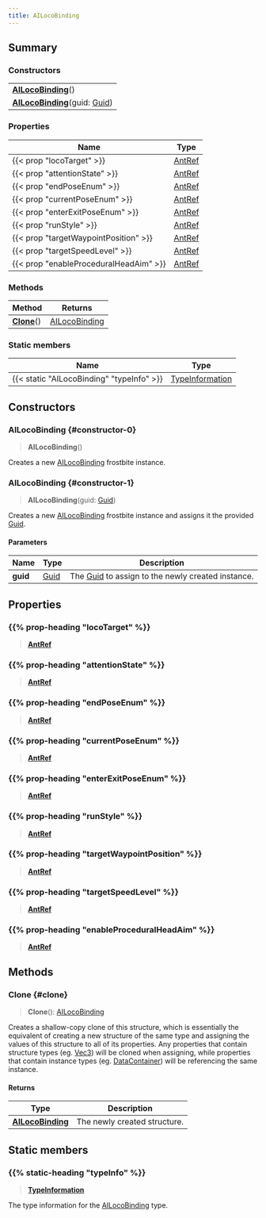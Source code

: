 ```yaml
---
title: AILocoBinding
---
```


## Summary

### Constructors

|  |
| --- |
| **[AILocoBinding](#constructor-0)**() |
| **[AILocoBinding](#constructor-1)**(guid: [Guid](/vext/ref/shared/type/guid)) |

### Properties

| Name | Type |
| ---- | ---- |
| {{< prop "locoTarget" >}} | [AntRef](/vext/ref/fb/antref) |
| {{< prop "attentionState" >}} | [AntRef](/vext/ref/fb/antref) |
| {{< prop "endPoseEnum" >}} | [AntRef](/vext/ref/fb/antref) |
| {{< prop "currentPoseEnum" >}} | [AntRef](/vext/ref/fb/antref) |
| {{< prop "enterExitPoseEnum" >}} | [AntRef](/vext/ref/fb/antref) |
| {{< prop "runStyle" >}} | [AntRef](/vext/ref/fb/antref) |
| {{< prop "targetWaypointPosition" >}} | [AntRef](/vext/ref/fb/antref) |
| {{< prop "targetSpeedLevel" >}} | [AntRef](/vext/ref/fb/antref) |
| {{< prop "enableProceduralHeadAim" >}} | [AntRef](/vext/ref/fb/antref) |

### Methods

| Method | Returns |
| ------ | ------- |
| **[Clone](#clone)**() | [AILocoBinding](/vext/ref/fb/ailocobinding) |

### Static members

| Name | Type |
| ---- | ---- |
| {{< static "AILocoBinding" "typeInfo" >}} | [TypeInformation](/vext/ref/shared/type/typeinformation) |

## Constructors

### AILocoBinding {#constructor-0}

> **AILocoBinding**()

Creates a new [AILocoBinding](/vext/ref/fb/ailocobinding) frostbite instance.

### AILocoBinding {#constructor-1}

> **AILocoBinding**(guid: [Guid](/vext/ref/shared/type/guid))

Creates a new [AILocoBinding](/vext/ref/fb/ailocobinding) frostbite instance and assigns it the provided [Guid](/vext/ref/shared/type/guid).

#### Parameters

| Name | Type | Description |
| ---- | ---- | ----------- |
| **guid** | [Guid](/vext/ref/shared/type/guid) | The [Guid](/vext/ref/shared/type/guid) to assign to the newly created instance. |

## Properties

### {{% prop-heading "locoTarget" %}}

> **[AntRef](/vext/ref/fb/antref)**

### {{% prop-heading "attentionState" %}}

> **[AntRef](/vext/ref/fb/antref)**

### {{% prop-heading "endPoseEnum" %}}

> **[AntRef](/vext/ref/fb/antref)**

### {{% prop-heading "currentPoseEnum" %}}

> **[AntRef](/vext/ref/fb/antref)**

### {{% prop-heading "enterExitPoseEnum" %}}

> **[AntRef](/vext/ref/fb/antref)**

### {{% prop-heading "runStyle" %}}

> **[AntRef](/vext/ref/fb/antref)**

### {{% prop-heading "targetWaypointPosition" %}}

> **[AntRef](/vext/ref/fb/antref)**

### {{% prop-heading "targetSpeedLevel" %}}

> **[AntRef](/vext/ref/fb/antref)**

### {{% prop-heading "enableProceduralHeadAim" %}}

> **[AntRef](/vext/ref/fb/antref)**

## Methods

### Clone {#clone}

> **Clone**(): [AILocoBinding](/vext/ref/fb/ailocobinding)

Creates a shallow-copy clone of this structure, which is essentially the equivalent of creating a new structure of the same type and assigning the values of this structure to all of its properties. Any properties that contain structure types (eg. [Vec3](/vext/ref/shared/type/vec3)) will be cloned when assigning, while properties that contain instance types (eg. [DataContainer](/vext/ref/shared/type/datacontainer)) will be referencing the same instance.

#### Returns

| Type | Description |
| ---- | ----------- |
| **[AILocoBinding](/vext/ref/fb/ailocobinding)** | The newly created structure. |

## Static members

### {{% static-heading "typeInfo" %}}

> **[TypeInformation](/vext/ref/shared/type/typeinformation)**

The type information for the [AILocoBinding](/vext/ref/fb/ailocobinding) type.

